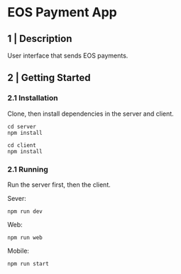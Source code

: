 # EOS Payment App

## 1 | Description

User interface that sends EOS payments.


## 2 | Getting Started


### 2.1 Installation

Clone, then install dependencies in the server and client.

```
cd server
npm install
```

```
cd client
npm install
```

### 2.1 Running

Run the server first, then the client.

Sever:

```
npm run dev
```

Web:

```
npm run web
```

Mobile:

```
npm run start
```
